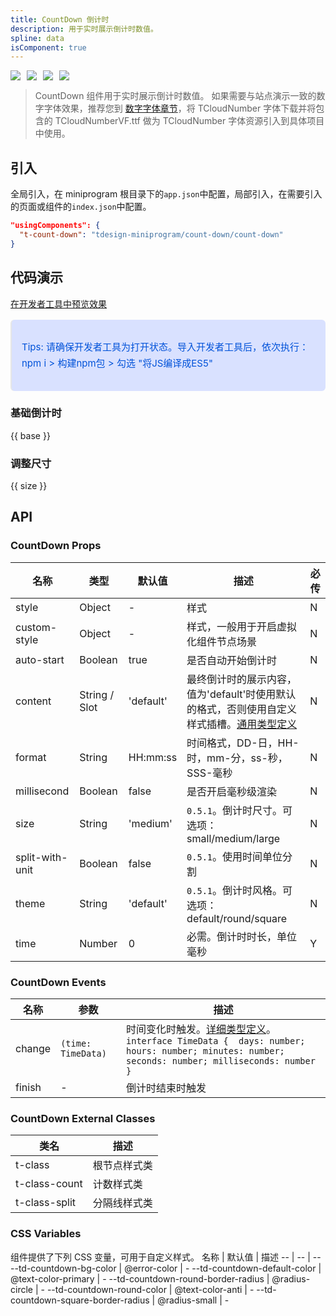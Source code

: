 ```yaml
---
title: CountDown 倒计时
description: 用于实时展示倒计时数值。
spline: data
isComponent: true
---
```


<span class="coverages-badge" style="margin-right: 10px"><img src="https://img.shields.io/badge/coverages%3A%20lines-99%25-blue" /></span><span class="coverages-badge" style="margin-right: 10px"><img src="https://img.shields.io/badge/coverages%3A%20functions-100%25-blue" /></span><span class="coverages-badge" style="margin-right: 10px"><img src="https://img.shields.io/badge/coverages%3A%20statements-99%25-blue" /></span><span class="coverages-badge" style="margin-right: 10px"><img src="https://img.shields.io/badge/coverages%3A%20branches-85%25-blue" /></span>

> CountDown 组件用于实时展示倒计时数值。
如果需要与站点演示一致的数字字体效果，推荐您到 <a href="https://tdesign.tencent.com/design/fonts">数字字体章节</a>，将 TCloudNumber 字体下载并将包含的 TCloudNumberVF.ttf 做为 TCloudNumber 字体资源引入到具体项目中使用。

## 引入

全局引入，在 miniprogram 根目录下的`app.json`中配置，局部引入，在需要引入的页面或组件的`index.json`中配置。

```json
"usingComponents": {
  "t-count-down": "tdesign-miniprogram/count-down/count-down"
}
```

## 代码演示

<a href="https://developers.weixin.qq.com/s/C37tsims79Sk" title="在开发者工具中预览效果" target="_blank" rel="noopener noreferrer"> 在开发者工具中预览效果 </a>

<blockquote style="background-color: #d9e1ff; font-size: 15px; line-height: 26px;margin: 16px 0 0;padding: 16px; border-radius: 6px; color: #0052d9" >
<p>Tips: 请确保开发者工具为打开状态。导入开发者工具后，依次执行：npm i > 构建npm包 > 勾选 "将JS编译成ES5"</p>
</blockquote>

### 基础倒计时

{{ base }}

### 调整尺寸

{{ size }}

## API

### CountDown Props

名称 | 类型 | 默认值 | 描述 | 必传
-- | -- | -- | -- | --
style | Object | - | 样式 | N
custom-style | Object | - | 样式，一般用于开启虚拟化组件节点场景 | N
auto-start | Boolean | true | 是否自动开始倒计时 | N
content | String / Slot | 'default' | 最终倒计时的展示内容，值为'default'时使用默认的格式，否则使用自定义样式插槽。[通用类型定义](https://github.com/Tencent/tdesign-miniprogram/blob/develop/src/common/common.ts) | N
format | String | HH:mm:ss | 时间格式，DD-日，HH-时，mm-分，ss-秒，SSS-毫秒 | N
millisecond | Boolean | false | 是否开启毫秒级渲染 | N
size | String | 'medium' | `0.5.1`。倒计时尺寸。可选项：small/medium/large | N
split-with-unit | Boolean | false | `0.5.1`。使用时间单位分割 | N
theme | String | 'default' | `0.5.1`。倒计时风格。可选项：default/round/square | N
time | Number | 0 | 必需。倒计时时长，单位毫秒 | Y

### CountDown Events

名称 | 参数 | 描述
-- | -- | --
change | `(time: TimeData)` | 时间变化时触发。[详细类型定义](https://github.com/Tencent/tdesign-miniprogram/tree/develop/src/count-down/type.ts)。<br/>`interface TimeData {  days: number; hours: number; minutes: number; seconds: number; milliseconds: number }`<br/>
finish | \- | 倒计时结束时触发
### CountDown External Classes

类名 | 描述
-- | --
t-class | 根节点样式类
t-class-count | 计数样式类
t-class-split | 分隔线样式类

### CSS Variables

组件提供了下列 CSS 变量，可用于自定义样式。
名称 | 默认值 | 描述
-- | -- | --
--td-countdown-bg-color | @error-color | -
--td-countdown-default-color | @text-color-primary | -
--td-countdown-round-border-radius | @radius-circle | -
--td-countdown-round-color | @text-color-anti | -
--td-countdown-square-border-radius | @radius-small | -
